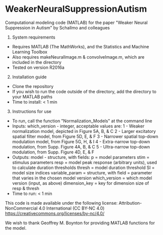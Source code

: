 # WeakerNeuralSuppressionAutism
Computational modeling code (MATLAB) for the paper "Weaker Neural Suppression in Autism" by Schallmo and colleagues

1. System requirements
- Requires MATLAB (The MathWorks), and the Statistics and Machine Learning Toolbox
- Also requires makeNeuralImage.m & convolveImage.m, which are included in the directory
- Tested on version R2016a

2. Installation guide
- Clone the repository
- If you wish to run the code outside of the directory, add the directory to your
  MATLAB paths
- Time to install: < 1 min

3. Instructions for use
- To run, call the function "Normalization_Models" at the command line
- Inputs: which_version - integer, acceptable values are:
    1 - Weaker normalization model, depicted in Figure 5A, B, & C
    2 - Larger excitatory spatial filter model, from Figure 5D, E, & F
    3 - Narrower spatial top-down modulation model, from Figure 5G, H, & I
    4 - Extra-narrow top-down modulation, from Supp. Figure 4A, B, & C
    5 - Ultra-narrow top-down modulation, from Supp. Figure 4D, E, & F
- Outputs: model - structure, with fields:
    p = model parameters
    stim = stimulus parameters
    resp = model peak response (arbitrary units), used to calculate 
           duration thresholds
    thresh = model duration threshold
    SI = model size indices
    variable_param = structure, with field = parameter that varies in the
                     chosen model version
    which_version = which model version (input, as above)
    dimension_key = key for dimension size of resp & thresh
- Time to run: < 1 min

This code is made available under the following license:
Attribution-NonCommercial 4.0 International (CC BY-NC 4.0) 
https://creativecommons.org/licenses/by-nc/4.0/

We wish to thank Geoffrey M. Boynton for providing MATLAB functions for the model.
